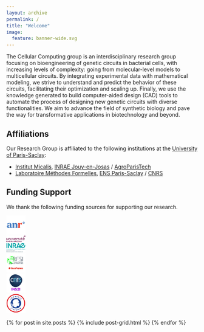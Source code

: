 ```yaml
---
layout: archive
permalink: /
title: "Welcome"
image:
  feature: banner-wide.svg
---
```


The Cellular Computing group is an interdisciplinary research group focusing
on bioengineering of genetic circuits in bacterial cells, with increasing
levels of complexity: going from molecular-level models to multicellular
circuits. By integrating experimental data with mathematical modeling, we
strive to understand and predict the behavior of these circuits, facilitating
their optimization and scaling up. Finally, we use the knowledge generated to
build computer-aided design (CAD) tools to automate the process of designing
new genetic circuits with diverse functionalities. We aim to advance the field
of synthetic biology and pave the way for transformative applications in
biotechnology and beyond.

## Affiliations
Our Research Group is affiliated to the following institutions at the [University of Paris-Saclay](https://www.universite-paris-saclay.fr/en "https://www.universite-paris-saclay.fr/en"):
- [Institut Micalis](https://www.micalis.fr/micalis_eng/Home/Micalis-Institute/ "https://www.micalis.fr/micalis_eng/Home/Micalis-Institute/"), [INRAE Jouy-en-Josas](https://www.inrae.fr/en/centres/ile-france-jouy-josas-antony "https://www.inrae.fr/en/centres/ile-france-jouy-josas-antony") / [AgroParisTech](https://www.agroparistech.fr/en "https://www.agroparistech.fr/en")
- [Laboratoire Méthodes Formelles](https://ens-paris-saclay.fr/en/research/laboratoires-et-instituts/computer-science-laboratory-lmf "https://ens-paris-saclay.fr/en/research/laboratoires-et-instituts/computer-science-laboratory-lmf"), [ENS Paris-Saclay](https://ens-paris-saclay.fr/en "https://ens-paris-saclay.fr/en") / [CNRS](https://www.cnrs.fr/en "https://www.cnrs.fr/en")


## Funding Support
We thank the following funding sources for supporting our research. 

<div class="tiles">

<div class="tile" markdown="1">
<img src="/images/anr_logo.png" alt="ANR" width="50"/>
</div><!-- /.tile -->

<div class="tile" markdown="1">
<img src="/images/upsaclay.png" alt="UPSaclay" width="50"/>
</div><!-- /.tile -->

<div class="tile" markdown="1">
<img src="/images/mica_dept.png" alt="UPSaclay" width="50"/>
</div><!-- /.tile -->

<div class="tile" markdown="1">
<img src="/images/dim_rfsi.png" alt="DIM_RFSI" width="50"/>
</div><!-- /.tile -->

<div class="tile" markdown="1">
<img src="/images/cnrs_ins2i.jpg" alt="CNRS_INS2I" width="50"/>
</div><!-- /.tile -->

<div class="tile" markdown="1">
<img src="/images/pepr.jpg" alt="PEPR" width="50"/>
</div><!-- /.tile -->


</div><!-- /.tiles -->


{% for post in site.posts %}
	{% include post-grid.html %}
{% endfor %}

